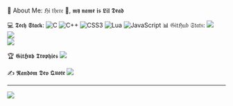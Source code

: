 💫 About Me:
ℌ𝔦 𝔱𝔥𝔢𝔯𝔢 👋, 𝖒𝖞 𝖓𝖆𝖒𝖊 𝖎𝖘 𝕷𝖎𝖑 𝕯𝖊𝖆𝖉

💻 𝕿𝖊𝖈𝖍 𝕾𝖙𝖆𝖈𝖐:
![C](https://img.shields.io/badge/c-%2300599C.svg?style=for-the-badge&logo=c&logoColor=white) ![C++](https://img.shields.io/badge/c++-%2300599C.svg?style=for-the-badge&logo=c%2B%2B&logoColor=white) ![CSS3](https://img.shields.io/badge/css3-%231572B6.svg?style=for-the-badge&logo=css3&logoColor=white) ![Lua](https://img.shields.io/badge/lua-%232C2D72.svg?style=for-the-badge&logo=lua&logoColor=white) ![JavaScript](https://img.shields.io/badge/javascript-%23323330.svg?style=for-the-badge&logo=javascript&logoColor=%23F7DF1E)
📊 𝔊𝔦𝔱ℌ𝔲𝔟 𝔖𝔱𝔞𝔱𝔰:
![](https://github-readme-stats.vercel.app/api?username=fexam01&theme=dark&hide_border=false&include_all_commits=false&count_private=false)<br/>
![](https://github-readme-streak-stats.herokuapp.com/?user=LilDead01&theme=dark&hide_border=false)<br/>
![](https://github-readme-stats.vercel.app/api/top-langs/?username=LilDead01&theme=dark&hide_border=false&include_all_commits=false&count_private=false&layout=compact)

🏆 𝕲𝖎𝖙𝕳𝖚𝖇 𝕿𝖗𝖔𝖕𝖍𝖎𝖊𝖘
![](https://github-profile-trophy.vercel.app/?username=LilDead01&theme=radical&no-frame=false&no-bg=true&margin-w=4)

✍️ 𝕽𝖆𝖓𝖉𝖔𝖒 𝕯𝖊𝖛 𝕼𝖚𝖔𝖙𝖊
![](https://quotes-github-readme.vercel.app/api?type=horizontal&theme=radical)

---
[![](https://visitcount.itsvg.in/api?id=fexam01&icon=0&color=0)](https://visitcount.itsvg.in)

